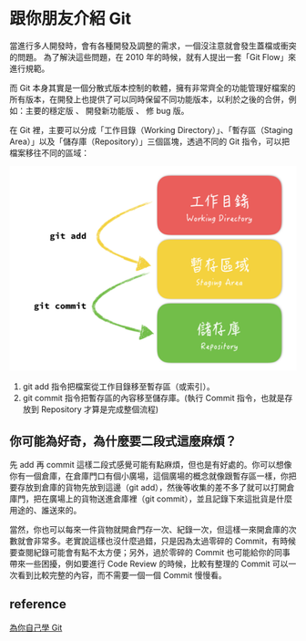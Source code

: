 # 跟你朋友介紹 Git

當進行多人開發時，會有各種開發及調整的需求，一個沒注意就會發生蓋檔或衝突的問題。
為了解決這些問題，在 2010 年的時候，就有人提出一套「Git Flow」來進行規範。

而 Git 本身其實是一個分散式版本控制的軟體，擁有非常齊全的功能管理好檔案的所有版本，在開發上也提供了可以同時保留不同功能版本，以利於之後的合併，例如：主要的穩定版 、 開發新功能版 、 修 bug 版。

在 Git 裡，主要可以分成「工作目錄（Working Directory）」、「暫存區（Staging Area）」以及「儲存庫（Repository）」三個區塊，透過不同的 Git 指令，可以把檔案移往不同的區域：

![all-states](img/all-states.png)

1. git add 指令把檔案從工作目錄移至暫存區（或索引）。
2. git commit 指令把暫存區的內容移至儲存庫。(執行 Commit 指令，也就是存放到 Repository 才算是完成整個流程)

## 你可能為好奇，為什麼要二段式這麼麻煩？

先 add 再 commit 這樣二段式感覺可能有點麻煩，但也是有好處的。你可以想像你有一個倉庫，在倉庫門口有個小廣場，這個廣場的概念就像跟暫存區一樣，你把要存放到倉庫的貨物先放到這邊（git add），然後等收集的差不多了就可以打開倉庫門，把在廣場上的貨物送進倉庫裡（git commit），並且記錄下來這批貨是什麼用途的、誰送來的。

當然，你也可以每來一件貨物就開倉門存一次、紀錄一次，但這樣一來開倉庫的次數就會非常多。老實說這樣也沒什麼過錯，只是因為太過零碎的 Commit，有時候要查閱紀錄可能會有點不太方便；另外，過於零碎的 Commit 也可能給你的同事帶來一些困擾，例如要進行 Code Review 的時候，比較有整理的 Commit 可以一次看到比較完整的內容，而不需要一個一個 Commit 慢慢看。

## reference

[為你自己學 Git](https://gitbook.tw/chapters/using-git/working-staging-and-repository.html)
